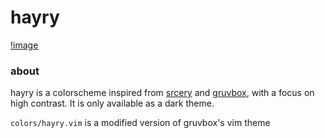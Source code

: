 # hayry 

[!image](https://github.com/rarafael/hayry/blob/8cd66b2f0675ebc374c29e8443c4aeb6537e765e/banner.png)

### about

hayry is a colorscheme inspired from [srcery](https://srcery.sh/) and [gruvbox](https://github.com/morhetz/gruvbox),
with a focus on high contrast. It is only available as a dark theme.

`colors/hayry.vim` is a modified version of gruvbox's vim theme
